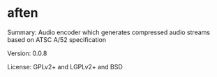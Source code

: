 #           aften
 
Summary:	Audio encoder which generates compressed audio streams based on ATSC A/52 specification
 
Version:	0.0.8
 
License:	GPLv2+ and LGPLv2+ and BSD
 
